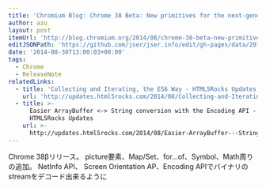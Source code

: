 ```yaml
---
title: 'Chromium Blog: Chrome 38 Beta: New primitives for the next-generation web'
author: azu
layout: post
itemUrl: 'http://blog.chromium.org/2014/08/chrome-38-beta-new-primitives-for-next.html'
editJSONPath: 'https://github.com/jser/jser.info/edit/gh-pages/data/2014/08/index.json'
date: '2014-08-30T13:00:03+00:00'
tags:
  - Chrome
  - ReleaseNote
relatedLinks:
  - title: 'Collecting and Iterating, the ES6 Way - HTML5Rocks Updates'
    url: 'http://updates.html5rocks.com/2014/08/Collecting-and-Iterating-the-ES6-Way'
  - title: >-
      Easier ArrayBuffer <-> String conversion with the Encoding API -
      HTML5Rocks Updates
    url: >-
      http://updates.html5rocks.com/2014/08/Easier-ArrayBuffer---String-conversion-with-the-Encoding-API
---
```

Chrome 38βリリース。
picture要素、Map/Set、for...of、Symbol、Math周りの追加。
NetInfo API、 Screen Orientation AP、Encoding APIでバイナリのstreamをデコード出来るように
